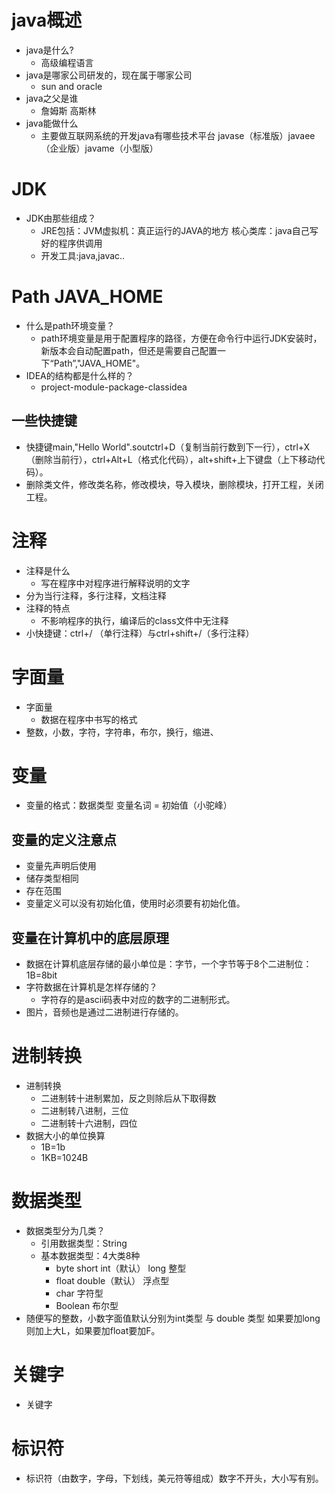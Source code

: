 # java概述

* java是什么?
  * 高级编程语言
* java是哪家公司研发的，现在属于哪家公司 
  * sun and oracle
* java之父是谁 
  * 詹姆斯 高斯林
* java能做什么 
  * 主要做互联网系统的开发java有哪些技术平台 javase（标准版）javaee（企业版）javame（小型版）

# JDK

* JDK由那些组成？
  * JRE包括：JVM虚拟机：真正运行的JAVA的地方 核心类库：java自己写好的程序供调用 
  * 开发工具:java,javac..

# Path JAVA_HOME

* 什么是path环境变量？
  * path环境变量是用于配置程序的路径，方便在命令行中运行JDK安装时，新版本会自动配置path，但还是需要自己配置一下“Path”,"JAVA_HOME"。
* IDEA的结构都是什么样的？
  * project-module-package-classidea

## 一些快捷键

* 快捷键main,"Hello World".soutctrl+D（复制当前行数到下一行），ctrl+X（删除当前行），ctrl+Alt+L（格式化代码），alt+shift+上下键盘（上下移动代码）。
* 删除类文件，修改类名称，修改模块，导入模块，删除模块，打开工程，关闭工程。

# 注释

* 注释是什么
  * 写在程序中对程序进行解释说明的文字
* 分为当行注释，多行注释，文档注释
* 注释的特点
  * 不影响程序的执行，编译后的class文件中无注释
* 小快捷键：ctrl+/ （单行注释）与ctrl+shift+/（多行注释）

# 字面量

* 字面量
  * 数据在程序中书写的格式
* 整数，小数，字符，字符串，布尔，换行，缩进、

# 变量

* 变量的格式：数据类型 变量名词 = 初始值（小驼峰）

## 变量的定义注意点

* 变量先声明后使用
* 储存类型相同
* 存在范围
* 变量定义可以没有初始化值，使用时必须要有初始化值。

## 变量在计算机中的底层原理

* 数据在计算机底层存储的最小单位是：字节，一个字节等于8个二进制位：1B=8bit
* 字符数据在计算机是怎样存储的？
  * 字符存的是ascii码表中对应的数字的二进制形式。
* 图片，音频也是通过二进制进行存储的。

# 进制转换

* 进制转换
  * 二进制转十进制累加，反之则除后从下取得数
  * 二进制转八进制，三位
  * 二进制转十六进制，四位
* 数据大小的单位换算
  * 1B=1b
  * 1KB=1024B

# 数据类型

* 数据类型分为几类？
  * 引用数据类型：String
  * 基本数据类型：4大类8种
    * byte short int（默认） long 整型
    * float double（默认） 浮点型
    * char 字符型
    * Boolean 布尔型
* 随便写的整数，小数字面值默认分别为int类型 与 double 类型 如果要加long则加上大L，如果要加float要加F。

# 关键字

* 关键字

# 标识符

* 标识符（由数字，字母，下划线，美元符等组成）数字不开头，大小写有别。